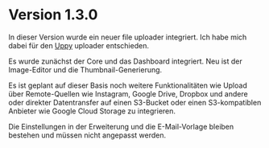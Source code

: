 # Version 1.3.0

In dieser Version wurde ein neuer file uploader integriert. Ich habe mich dabei für den [Uppy](https://uppy.io/) uploader entschieden.

Es wurde zunächst der Core und das Dashboard integriert. Neu ist der Image-Editor und die Thumbnail-Generierung.

Es ist geplant auf dieser Basis noch weitere Funktionalitäten wie Upload über Remote-Quellen wie Instagram, Google Drive, Dropbox und andere oder direkter Datentransfer auf einen S3-Bucket oder einen S3-kompatiblen Anbieter wie Google Cloud Storage zu integrieren.

Die Einstellungen in der Erweiterung und die E-Mail-Vorlage bleiben bestehen und müssen nicht angepasst werden.
